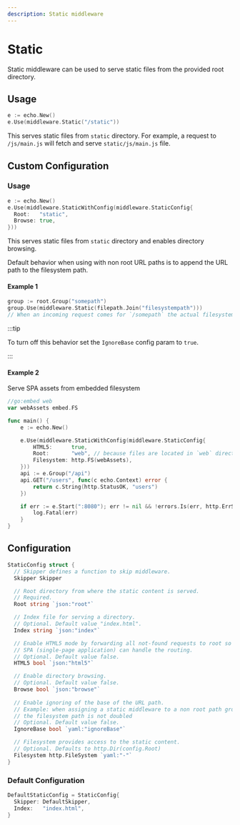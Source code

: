```yaml
---
description: Static middleware
---
```


# Static

Static middleware can be used to serve static files from the provided root directory.

## Usage

```go
e := echo.New()
e.Use(middleware.Static("/static"))
```

This serves static files from `static` directory. For example, a request to `/js/main.js`
will fetch and serve `static/js/main.js` file.

## Custom Configuration

### Usage

```go
e := echo.New()
e.Use(middleware.StaticWithConfig(middleware.StaticConfig{
  Root:   "static",
  Browse: true,
}))
```

This serves static files from `static` directory and enables directory browsing. 

Default behavior when using with non root URL paths is to append the URL path to the filesystem path. 

#### Example 1

```go
group := root.Group("somepath")
group.Use(middleware.Static(filepath.Join("filesystempath")))
// When an incoming request comes for `/somepath` the actual filesystem request goes to `filesystempath/somepath` instead of only `filesystempath`. 
```

:::tip

To turn off this behavior set the `IgnoreBase` config param to `true`.

:::


#### Example 2

Serve SPA assets from embedded filesystem
```go
//go:embed web
var webAssets embed.FS

func main() {
	e := echo.New()

	e.Use(middleware.StaticWithConfig(middleware.StaticConfig{
		HTML5:      true,
		Root:       "web", // because files are located in `web` directory in `webAssets` fs
		Filesystem: http.FS(webAssets),
	}))
	api := e.Group("/api")
	api.GET("/users", func(c echo.Context) error {
		return c.String(http.StatusOK, "users")
	})

	if err := e.Start(":8080"); err != nil && !errors.Is(err, http.ErrServerClosed) {
		log.Fatal(err)
	}
}
```

## Configuration

```go
StaticConfig struct {
  // Skipper defines a function to skip middleware.
  Skipper Skipper

  // Root directory from where the static content is served.
  // Required.
  Root string `json:"root"`

  // Index file for serving a directory.
  // Optional. Default value "index.html".
  Index string `json:"index"`

  // Enable HTML5 mode by forwarding all not-found requests to root so that
  // SPA (single-page application) can handle the routing.
  // Optional. Default value false.
  HTML5 bool `json:"html5"`

  // Enable directory browsing.
  // Optional. Default value false.
  Browse bool `json:"browse"`
  
  // Enable ignoring of the base of the URL path.
  // Example: when assigning a static middleware to a non root path group,
  // the filesystem path is not doubled
  // Optional. Default value false.
  IgnoreBase bool `yaml:"ignoreBase"`

  // Filesystem provides access to the static content.
  // Optional. Defaults to http.Dir(config.Root)
  Filesystem http.FileSystem `yaml:"-"`
}
```

### Default Configuration

```go
DefaultStaticConfig = StaticConfig{
  Skipper: DefaultSkipper,
  Index:   "index.html",
}
```
